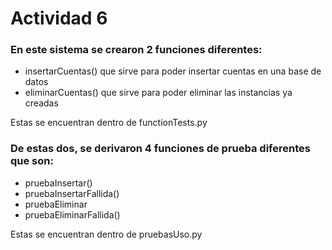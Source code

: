 # Actividad 6

### En este sistema se crearon 2 funciones diferentes:

- insertarCuentas() que sirve para poder insertar cuentas en una base de datos
- eliminarCuentas() que sirve para poder eliminar las instancias ya creadas

Estas se encuentran dentro de functionTests.py

### De estas dos, se derivaron 4 funciones de prueba diferentes que son:

- pruebaInsertar()
- pruebaInsertarFallida()
- pruebaEliminar
- pruebaEliminarFallida()

Estas se encuentran dentro de pruebasUso.py
